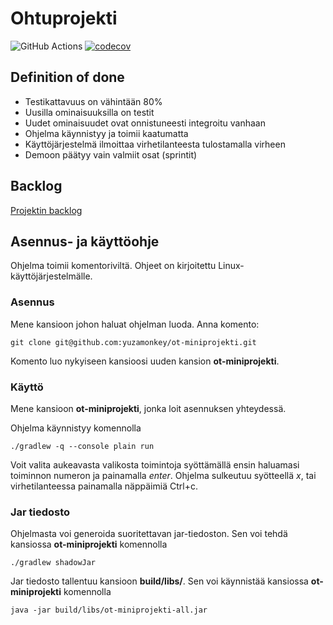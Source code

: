 # Ohtuprojekti
![GitHub Actions](https://github.com/yuzamonkey/ot-miniprojekti/actions/workflows/gradle.yml/badge.svg)
[![codecov](https://codecov.io/gh/yuzamonkey/ot-miniprojekti/branch/main/graph/badge.svg?token=FzoGfVPtB8)](https://codecov.io/gh/yuzamonkey/ot-miniprojekti)

## Definition of done
- Testikattavuus on vähintään 80%
- Uusilla ominaisuuksilla on testit
- Uudet ominaisuudet ovat onnistuneesti integroitu vanhaan
- Ohjelma käynnistyy ja toimii kaatumatta
- Käyttöjärjestelmä ilmoittaa virhetilanteesta tulostamalla virheen
- Demoon päätyy vain valmiit osat (sprintit)

## Backlog
[Projektin backlog](https://docs.google.com/spreadsheets/d/1_9Cdh7jeI5BNhq2ehOIAos2kMRqyZfJPkbvNDel6HRg/edit#gid=0)

## Asennus- ja käyttöohje
Ohjelma toimii komentoriviltä. Ohjeet on kirjoitettu Linux-käyttöjärjestelmälle. 

### Asennus
Mene kansioon johon haluat ohjelman luoda. 
Anna komento:
```
git clone git@github.com:yuzamonkey/ot-miniprojekti.git
```
Komento luo nykyiseen kansioosi uuden kansion **ot-miniprojekti**.

### Käyttö
Mene kansioon **ot-miniprojekti**, jonka loit asennuksen yhteydessä. 

Ohjelma käynnistyy komennolla
```
./gradlew -q --console plain run
```
Voit valita aukeavasta valikosta toimintoja syöttämällä ensin haluamasi toiminnon numeron ja painamalla *enter*. Ohjelma sulkeutuu syötteellä *x*, tai  virhetilanteessa painamalla näppäimiä Ctrl+c.

### Jar tiedosto

Ohjelmasta voi generoida suoritettavan jar-tiedoston. Sen voi tehdä kansiossa **ot-miniprojekti** komennolla
```
./gradlew shadowJar
```

Jar tiedosto tallentuu kansioon **build/libs/**. Sen voi käynnistää kansiossa **ot-miniprojekti** komennolla
```
java -jar build/libs/ot-miniprojekti-all.jar
```
